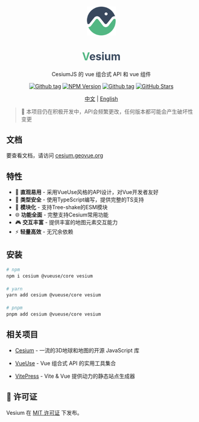 <p align="center">
<img src="https://github.com/GeoVueJS/vesium/raw/main/assets/logo.svg" align="center" width="15%" />
</p>

<h1 align="center">
<span style="color:#52B783">V</span><span style="color:#38485D">esium</span>
</h1>

<p align="center">CesiumJS 的 vue 组合式 API 和 vue 组件</p>

<p align="center">
<a href="https://github.com/GeoVueJS/vesium/releases" target="__blank"><img src="https://img.shields.io/github/v/tag/GeoVueJS/vesium" alt="Github tag"></a>
<a href="https://www.npmjs.com/package/vesium" target="__blank"><img src="https://img.shields.io/npm/v/vesium?color=a1b858&label=npm" alt="NPM Version"></a>
<a href="https://github.com/GeoVueJS/vesium/blob/main/LICENSE" target="__blank"><img src="https://img.shields.io/github/license/GeoVueJS/vesium" alt="Github tag"></a>
<a href="https://github.com/GeoVueJS/vesium" target="__blank"><img alt="GitHub Stars" src="https://img.shields.io/github/stars/GeoVueJS/vesium?style=social"></a>
</p>

<p align="center">
<a href="https://github.com/GeoVueJS/vesium/blob/main/README.zh-CN.md" target="__blank">中文</a>
|
<a href="https://github.com/GeoVueJS/vesium/blob/main/README.md" target="__blank">English</a>
</p>

> 🚧 本项目仍在积极开发中，API会频繁更改，任何版本都可能会产生破坏性变更

## 文档

要查看文档，请访问 <a href="https://cesium.geovue.org" target="__blank">cesium.geovue.org</a>

## 特性

- 🎯 **直观易用** - 采用VueUse风格的API设计，对Vue开发者友好
- 💪 **类型安全** - 使用TypeScript编写，提供完整的TS支持
- 🏪 **模块化** - 支持Tree-shake的ESM模块
- 🌐 **功能全面** - 完整支持Cesium常用功能
- 🎮 **交互丰富** - 提供丰富的地图元素交互能力
- ⚡️ **轻量高效** - 无冗余依赖

## 安装

```bash
# npm
npm i cesium @vueuse/core vesium

# yarn
yarn add cesium @vueuse/core vesium

# pnpm
pnpm add cesium @vueuse/core vesium
```

## 相关项目

- [Cesium](https://github.com/CesiumGS/cesium) - 一流的3D地球和地图的开源 JavaScript 库

- [VueUse](https://github.com/vueuse/vueuse) - Vue 组合式 API 的实用工具集合

- [VitePress](https://github.com/vuejs/vitepress) - Vite & Vue 提供动力的静态站点生成器

## 📄 许可证

Vesium 在 [MIT 许可证](./LICENSE) 下发布。
